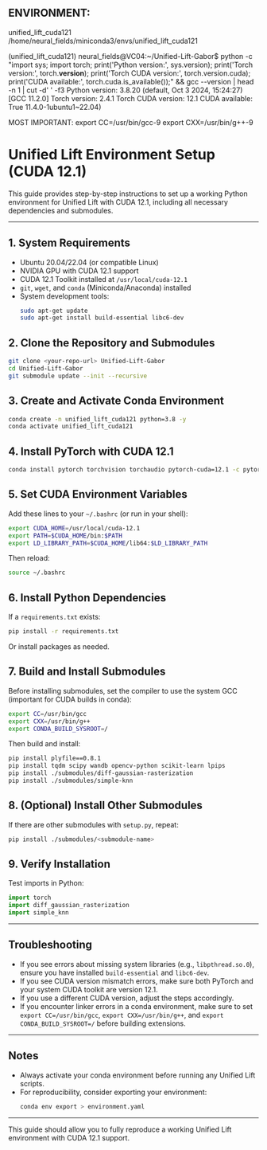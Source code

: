 ## ENVIRONMENT:
unified_lift_cuda121   /home/neural_fields/miniconda3/envs/unified_lift_cuda121

(unified_lift_cuda121) neural_fields@VC04:~/Unified-Lift-Gabor$ python -c "import sys; import torch; print('Python version:', sys.version); print('Torch version:', torch.__version__); print('Torch CUDA version:', torch.version.cuda); print('CUDA available:', torch.cuda.is_available());" && gcc --version | head -n 1 | cut -d' ' -f3
Python version: 3.8.20 (default, Oct  3 2024, 15:24:27) 
[GCC 11.2.0]
Torch version: 2.4.1
Torch CUDA version: 12.1
CUDA available: True
11.4.0-1ubuntu1~22.04)

MOST IMPORTANT:
export CC=/usr/bin/gcc-9
export CXX=/usr/bin/g++-9

# Unified Lift Environment Setup (CUDA 12.1)

This guide provides step-by-step instructions to set up a working Python environment for Unified Lift with CUDA 12.1, including all necessary dependencies and submodules.

---

## 1. System Requirements
- Ubuntu 20.04/22.04 (or compatible Linux)
- NVIDIA GPU with CUDA 12.1 support
- CUDA 12.1 Toolkit installed at `/usr/local/cuda-12.1`
- `git`, `wget`, and `conda` (Miniconda/Anaconda) installed
- System development tools:
  ```bash
  sudo apt-get update
  sudo apt-get install build-essential libc6-dev
  ```

## 2. Clone the Repository and Submodules
```bash
git clone <your-repo-url> Unified-Lift-Gabor
cd Unified-Lift-Gabor
git submodule update --init --recursive
```

## 3. Create and Activate Conda Environment
```bash
conda create -n unified_lift_cuda121 python=3.8 -y
conda activate unified_lift_cuda121
```

## 4. Install PyTorch with CUDA 12.1
```bash
conda install pytorch torchvision torchaudio pytorch-cuda=12.1 -c pytorch -c nvidia -y
```

## 5. Set CUDA Environment Variables
Add these lines to your `~/.bashrc` (or run in your shell):
```bash
export CUDA_HOME=/usr/local/cuda-12.1
export PATH=$CUDA_HOME/bin:$PATH
export LD_LIBRARY_PATH=$CUDA_HOME/lib64:$LD_LIBRARY_PATH
```
Then reload:
```bash
source ~/.bashrc
```

## 6. Install Python Dependencies
If a `requirements.txt` exists:
```bash
pip install -r requirements.txt
```
Or install packages as needed.

## 7. Build and Install Submodules
Before installing submodules, set the compiler to use the system GCC (important for CUDA builds in conda):
```bash
export CC=/usr/bin/gcc
export CXX=/usr/bin/g++
export CONDA_BUILD_SYSROOT=/
```
Then build and install:
```bash
pip install plyfile==0.8.1
pip install tqdm scipy wandb opencv-python scikit-learn lpips
pip install ./submodules/diff-gaussian-rasterization
pip install ./submodules/simple-knn
```

## 8. (Optional) Install Other Submodules
If there are other submodules with `setup.py`, repeat:
```bash
pip install ./submodules/<submodule-name>
```

## 9. Verify Installation
Test imports in Python:
```python
import torch
import diff_gaussian_rasterization
import simple_knn
```

---

## Troubleshooting
- If you see errors about missing system libraries (e.g., `libpthread.so.0`), ensure you have installed `build-essential` and `libc6-dev`.
- If you see CUDA version mismatch errors, make sure both PyTorch and your system CUDA toolkit are version 12.1.
- If you use a different CUDA version, adjust the steps accordingly.
- If you encounter linker errors in a conda environment, make sure to set `export CC=/usr/bin/gcc`, `export CXX=/usr/bin/g++`, and `export CONDA_BUILD_SYSROOT=/` before building extensions.

---

## Notes
- Always activate your conda environment before running any Unified Lift scripts.
- For reproducibility, consider exporting your environment:
  ```bash
  conda env export > environment.yaml
  ```

---

This guide should allow you to fully reproduce a working Unified Lift environment with CUDA 12.1 support.
